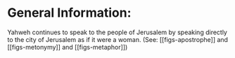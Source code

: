 # General Information:

Yahweh continues to speak to the people of Jerusalem by speaking directly to the city of Jerusalem as if it were a woman. (See: [[figs-apostrophe]] and [[figs-metonymy]] and [[figs-metaphor]])